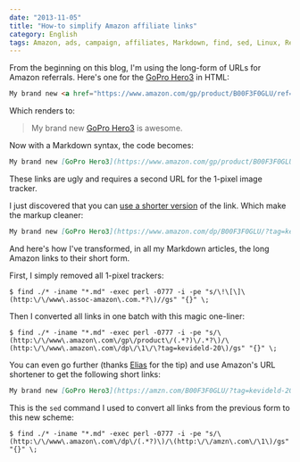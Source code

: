 ```yaml
---
date: "2013-11-05"
title: "How-to simplify Amazon affiliate links"
category: English
tags: Amazon, ads, campaign, affiliates, Markdown, find, sed, Linux, Regular expression
---
```


From the beginning on this blog, I'm using the long-form of URLs for Amazon referrals. Here's one for the [GoPro Hero3](https://amzn.com/B00F3F0GLU/?tag=kevideld-20) in HTML:

```html
My brand new <a href="https://www.amazon.com/gp/product/B00F3F0GLU/ref=as_li_ss_tl?ie=UTF8&camp=1789&creative=390957&creativeASIN=B00F3F0GLU&linkCode=as2&tag=kevideld-20">GoPro Hero3</a><img src="https://www.assoc-amazon.com/e/ir?t=kevideld-20&l=as2&o=1&a=B00F3F0GLU" width="1" height="1" border="0" alt="" style="border:none !important; margin:0px !important;" /> is awesome.
```

Which renders to:

> My brand new [GoPro Hero3](https://amzn.com/B00F3F0GLU/?tag=kevideld-20) is awesome.

Now with a Markdown syntax, the code becomes:

```markdown
My brand new [GoPro Hero3](https://www.amazon.com/gp/product/B00F3F0GLU/ref=as_li_ss_tl?ie=UTF8&camp=1789&creative=390957&creativeASIN=B00F3F0GLU&linkCode=as2&tag=kevideld-20) ![](https://www.assoc-amazon.com/e/ir?t=kevideld-20&l=as2&o=1&a=B00F3F0GLU) is awesome.
```

These links are ugly and requires a second URL for the 1-pixel image tracker.

I just discovered that you can [use a shorter version](https://blog.crazybob.org/2008/10/how-to-create-simple-amazon-affiliate.html) of the link. Which make the markup cleaner:

```markdown
My brand new [GoPro Hero3](https://www.amazon.com/dp/B00F3F0GLU/?tag=kevideld-20) is awesome.
```

And here's how I've transformed, in all my Markdown articles, the long Amazon links to their short form.

First, I simply removed all 1-pixel trackers:

```shell-session
$ find ./* -iname "*.md" -exec perl -0777 -i -pe "s/\!\[\]\(http:\/\/www\.assoc-amazon\.com.*?\)//gs" "{}" \;
```

Then I converted all links in one batch with this magic one-liner:

```shell-session
$ find ./* -iname "*.md" -exec perl -0777 -i -pe "s/\(http:\/\/www\.amazon\.com\/gp\/product\/(.*?)\/.*?\)/\(http:\/\/www\.amazon\.com\/dp\/\1\/\?tag=kevideld-20\)/gs" "{}" \;
```

You can even go further (thanks [Elias](https://kevin.deldycke.com/2013/simplify-amazon-affiliate-links#comment-1404886079) for the tip) and use Amazon's URL shortener to get the following short links:

```markdown
My brand new [GoPro Hero3](https://amzn.com/B00F3F0GLU/?tag=kevideld-20) is awesome.
```

This is the `sed` command I used to convert all links from the previous form to this new scheme:

```shell-session
$ find ./* -iname "*.md" -exec perl -0777 -i -pe "s/\(http:\/\/www\.amazon\.com\/dp\/(.*?)\)/\(http:\/\/amzn\.com\/\1\)/gs" "{}" \;
```
